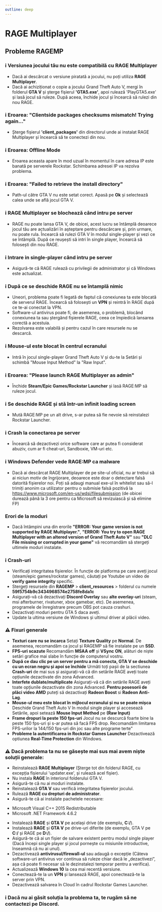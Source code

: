 ```yaml
---
outline: deep
---
```


# RAGE Multiplayer

## Probleme RAGEMP

### ℹ️ Versiunea jocului tău nu este compatibilă cu RAGE Multiplayer

- Dacă ai descărcat o versiune piratată a jocului, nu poți utiliza **RAGE Multiplayer**.
- Dacă ai achiziționat o copie a jocului Grand Theft Auto V, mergi în folderul **GTA V** și șterge fișierul **'GTA5.exe'**, apoi rulează 'PlayGTA5.exe' și lasă jocul să ruleze. După aceea, închide jocul și încearcă să rulezi din nou RAGE.

### ℹ️ Eroarea: "Clientside packages checksums mismatch! Trying again..."

- Șterge fișierul **'client_packages'** din directorul unde ai instalat RAGE Multiplayer și încearcă să te conectezi din nou.

### ℹ️ Eroarea: Offline Mode

- Eroarea aceasta apare în mod uzual în momentul în care adresa IP este banată pe serverele Rockstar. Schimbarea adresei IP va rezolva problema.

### ℹ️ Eroarea: "Failed to retrieve the install directory"

- Path-ul către GTA V nu este setat corect. Apasă pe **Ok** și selectează calea unde se află jocul GTA V.

### ℹ️ RAGE Multiplayer se blochează când intru pe server

- RAGE nu poate lansa GTA V, de obicei, acest lucru se întâmplă deoarece jocul tău are actualizări în așteptare pentru descărcare și, prin urmare, nu poate rula. Încearcă să rulezi GTA V în modul single-player și vezi ce se întâmplă. După ce reușești să intri în single player, încearcă să folosești din nou RAGE.

### ℹ️ Intrare in single-player când intru pe server

- Asigură-te că RAGE rulează cu privilegii de administrator și că Windows este actualizat.

### ℹ️ După ce se deschide RAGE nu se întamplă nimic

- Uneori, problema poate fi legată de faptul că conexiunea ta este blocată de serverul RAGE. Încearcă să folosești un **VPN** și reintră în RAGE după ce te-ai conectat la VPN.
- Software-ul antivirus poate fi, de asemenea, o problemă, blocând conexiunea ta sau ștergând fișierele RAGE, ceea ce împiedică lansarea corectă a acestuia.
- Rezolvarea este valabilă și pentru cazul în care resursele nu se descarcă.

### ℹ️ Mouse-ul este blocat în centrul ecranului

- Intră în jocul single-player Grand Theft Auto V și du-te la Setări și schimbă "Mouse Input Method" la "Raw Input".

### ℹ️ Eroarea: "Please launch RAGE Multiplayer as admin"

- Închide **Steam/Epic Games/Rockstar Launcher** și lasă RAGE:MP să ruleze jocul.

### ℹ️ Se deschide RAGE și stă într-un infinit loading screen

- Mută RAGE:MP pe un alt drive, s-ar putea să fie nevoie să reinstalezi Rockstar Launcher.

### ℹ️ Crash la conectarea pe server

- Încearcă să dezactivezi orice software care ar putea fi considerat abuziv, cum ar fi cheat-uri, Sandboxie, VM-uri etc.

### ℹ️ Windows Defender vede RAGE:MP ca malware

- Dacă ai descărcat RAGE Multiplayer de pe site-ul oficial, nu ar trebui să ai niciun motiv de îngrijorare, deoarece este doar o detectare falsă datorită fișierelor noi. Poți să adaugi manual exe-ul în whitelist sau să-l trimiți anonim ca utilizator pentru o submisie falsă pozitivă la https://www.microsoft.com/en-us/wdsi/filesubmission (de obicei durează până la 3 ore pentru ca Microsoft să revizuiască și să elimine FP)

### Erori de la moduri

- Dacă întâmpini una din erorile **"ERROR: Your game version is not supported by RAGE Multiplayer."**, **"ERROR: You try to open RAGE Multiplayer with an altered version of Grand Theft Auto V"** sau **"DLC File missing or corrupted in your game"** vă recomandăm să stergeți ultimele moduri instalate.

### ℹ️ Crash-uri

- Verificați integritatea fișierelor. În funcție de platforma pe care aveți jocul (steam/epic games/rockstar games), căutați pe Youtube un video de **verify game integrity** specific.
- Stergeți resursele din **RAGEMP** > **client_resources** > folderul cu numele **59f5754b9c3434968574e2758fe8da1c**
- Asigurați-vă că dezactivați **Discord Overlay** sau **alte overlay-uri** (steam, msi afterburner, rivatuner, xbox gamebar, etc). De asemenea, programele de înregistrare precum OBS pot cauza crashuri.
- Dezactivați moduri pentru GTA 5 daca aveți.
- Update la ultima versiune de Windows și ultimul driver al plăcii video.

### ⚠️ Fixuri generale

- **Texturi care nu se incarca**
Setați **Texture Quality** pe **Normal**. De asemenea, recomandăm ca jocul și RAGEMP să fie instalate pe un **SSD**.
- **FPS-uri scazute**
Recomandăm **MSAA off** și **VSync ON**, alături de niște setări grafice mai slabe în funcție de computerul vostru.
- **După ce dau clic pe un server pentru a mă conecta, GTA V se deschide cu un ecran negru și apoi se închide**
Următi toți pașii de la sectiunea **Crash-uri** de mai sus și asigurați-vă că din setările RAGE aveți toate opțiunile dezactivate din zona Advanced.
- **Interfete dublate/multiplicate**
Asigurați-vă că din setările RAGE aveți toate opțiunile dezactivate din zona Advanced.
**Pentru posesorii de plăci video AMD** puteți să dezactivați **Radeon Boost** si **Radeon Anti-Lag**.
- **Mouse-ul meu este blocat în mijlocul ecranului și nu se poate mișca**
Deschide Grand Theft Auto V în modul single player și accesează Setările, apoi setează **Mouse Input Method** pe **(Raw Input)**
- **Frame dropuri la peste 150 fps-uri**
Jocul nu se descurcă foarte bine la peste 150 fps-uri și s-ar putea să facă FPS drop. Recomandăm limitarea FPS-urilor la 144/150 fps-uri din joc sau alte programe terte"
- **Probleme la autentificarea in Rockstar Games Launcher**
Dezactivează optiunea **Real-Time Protection** din Windows.

### ⚠️ Dacă problema ta nu se găsește mai sus mai avem niște soluții generale:

- Reinstalează **RAGE Multiplayer** (Șterge tot din folderul RAGE, cu excepția fișierului 'updater.exe', și rulează acel fișier).
- Nu instala **RAGE** în interiorul folderului GTA V.
- Asigură-te că nu ai moduri instalate.
- Reinstalează **GTA V** sau verifică integritatea fișierelor jocului.
- Rulează **RAGE cu drepturi de administrator**.
- Asigură-te că ai instalate pachetele necesare:
* Microsoft Visual C++ 2015 Redistributable
* Microsoft .NET Framework 4.6.2
- Instalează **RAGE** și **GTA V** pe același drive (de exemplu, **C:/**).
- Instalează **RAGE** și **GTA V** pe drive-uri diferite (de exemplu, GTA V pe **C:/** și RAGE pe **D:/**).
- Asigură-te că ai un fișier de salvare existent pentru modul single player (Dacă începi single player și jocul pornește cu misiunile introductive, înseamnă că nu ai unul).
- Dezactivează **antivirusul/firewall-ul** sau adaugă o excepție (Câteva software-uri antivirus vor continua să ruleze chiar dacă le „dezactivezi”, așa că poate fi necesar să le dezinstalezi temporar pentru a verifica).
- Actualizează **Windows 10** la cea mai recentă versiune.
- Conectează-te la un **VPN** și lansează RAGE, apoi conectează-te la server prin VPN.
- Dezactivează salvarea în Cloud în cadrul Rockstar Games Launcher.

### ℹ️ Dacă nu ai găsit soluția la problema ta, te rugăm să ne contactezi pe Discord.